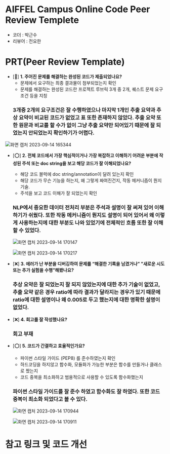 # AIFFEL Campus Online Code Peer Review Templete
- 코더 : 박근수
- 리뷰어 : 전요한


# PRT(Peer Review Template)
- [🔺]  **1. 주어진 문제를 해결하는 완성된 코드가 제출되었나요?**
    - 문제에서 요구하는 최종 결과물이 첨부되었는지 확인
    - 문제를 해결하는 완성된 코드란 프로젝트 루브릭 3개 중 2개, 
    퀘스트 문제 요구조건 등을 지칭
    ### 3개중 2개의 요구조건은 잘 수행하였으나 마지막 1개인 추출 요약과 추상 요약이 비교된 코드가 없었고 표 또한 존재하지 않았다. 추출 요약 또한 원문과 비교를 할 수가 없이 그냥 추출 요약만 되어있기 때문에 잘 되었는지 안되었는지 확인하기가 어렵다.
 ![화면 캡처 2023-09-14 165344](https://github.com/ralphpark/aiffel5_quest/assets/133068862/2c858e12-7728-47ed-ab0c-c2e687f56a51)

    
- [⭕]  **2. 전체 코드에서 가장 핵심적이거나 가장 복잡하고 이해하기 어려운 부분에 작성된 
주석 또는 doc string을 보고 해당 코드가 잘 이해되었나요?**
    - 해당 코드 블럭에 doc string/annotation이 달려 있는지 확인
    - 해당 코드가 무슨 기능을 하는지, 왜 그렇게 짜여진건지, 작동 메커니즘이 뭔지 기술.
    - 주석을 보고 코드 이해가 잘 되었는지 확인
    ### NLP에서 중요한 데이터 전처리 부분은 주석과 설명이 잘 써져 있어 이해하기가 쉬웠다. 또한 작동 메커니즘이 뭔지도 설명이 되어 있어서 왜 이렇게 사용하는지에 대한 부분도 나와 있었기에 전체적인 흐름 또한 잘 이해할 수 있었다.
  ![화면 캡처 2023-09-14 170147](https://github.com/ralphpark/aiffel5_quest/assets/133068862/aa43bfa4-ef97-47ca-863a-c53d3594c7c4)

  ![화면 캡처 2023-09-14 170217](https://github.com/ralphpark/aiffel5_quest/assets/133068862/6098a30c-ad8c-4547-9dff-774e7d2574e4)



- [❌]  **3. 에러가 난 부분을 디버깅하여 문제를 “해결한 기록을 남겼거나” ”새로운 시도 또는 추가 실험을 수행”해봤나요?**  
    
    ### 추상 요약은 잘 되었는지 잘 되지 않았는지에 대한 추가 기술이 없었고, 추출 요약 같은 경우 ratio에 따라 결과가 달라지는 경우가 있기 때문에 ratio에 대한 설명이나 왜 0.005로 두고 했는지에 대한 명확한 설명이 없었다. 

        
- [❌]  **4. 회고를 잘 작성했나요?**
    ### 회고 부재
        
- [⭕]  **5. 코드가 간결하고 효율적인가요?**
    - 파이썬 스타일 가이드 (PEP8) 를 준수하였는지 확인
    - 하드코딩을 하지않고 함수화, 모듈화가 가능한 부분은 함수를 만들거나 클래스로 짰는지
    - 코드 중복을 최소화하고 범용적으로 사용할 수 있도록 함수화했는지
    ### 파이썬 스타일 가이드를 잘 준수 하였고 함수화도 잘 하였다. 또한 코드 중복이 최소화 되었다고 볼 수 있다.
  ![화면 캡처 2023-09-14 170944](https://github.com/ralphpark/aiffel5_quest/assets/133068862/1685f06c-7b5e-4726-9e83-7c5d5a87861a)

  ![화면 캡처 2023-09-14 170911](https://github.com/ralphpark/aiffel5_quest/assets/133068862/3545ecac-566c-4867-9a73-fabfc0acefdd)


      

# 참고 링크 및 코드 개선
```



